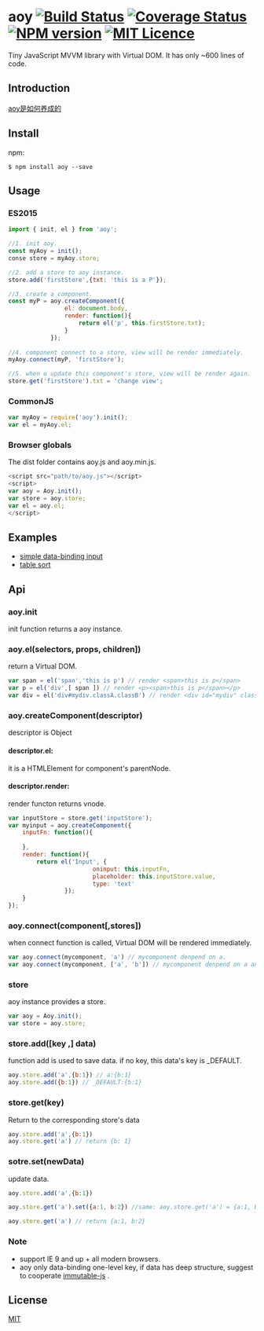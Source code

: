 # aoy [![Build Status](https://travis-ci.org/aooy/aoy.svg?branch=master)](https://travis-ci.org/aooy/aoy) [![Coverage Status](https://coveralls.io/repos/github/aooy/aoy/badge.svg?branch=master)](https://coveralls.io/github/aooy/aoy?branch=master) [![NPM version](https://badge.fury.io/js/npm.svg)](https://github.com/aooy/aoy) [![MIT Licence](https://badges.frapsoft.com/os/mit/mit.svg?v=103)](https://github.com/aooy/aoy)
Tiny JavaScript MVVM library with Virtual DOM. It has only ~600 lines of code.

## Introduction
[aoy是如何养成的](https://github.com/aooy/blog/issues/1)

## Install

npm:

    $ npm install aoy --save

## Usage

### ES2015
```js
import { init, el } from 'aoy';

//1. init aoy.
const myAoy = init();
conse store = myAoy.store;

//2. add a store to aoy instance.
store.add('firstStore',{txt: 'this is a P'});

//3. create a component.
const myP = aoy.createComponent({
                el: document.body,
                render: function(){
                    return el('p', this.firstStore.txt);
                }
            });
            
//4. component connect to a store, view will be render immediately.
myAoy.connect(myP, 'firstStore');

//5. when u update this component's store, view will be render again.
store.get('firstStore').txt = 'change view';
```
### CommonJS
```js
var myAoy = require('aoy').init();
var el = myAoy.el;
```
### Browser globals
The dist folder contains aoy.js and aoy.min.js.
```js
<script src="path/to/aoy.js"></script>
<script>
var aoy = Aoy.init();
var store = aoy.store;
var el = aoy.el;
</script>
```
## Examples

* [simple data-binding input](https://aooy.github.io/aoy/input)
* [table sort](https://aooy.github.io/aoy/tableSort)

## Api

### aoy.init
init function returns a aoy instance.

### aoy.el(selectors, props, children])
return a Virtual DOM.
```js
var span = el('span','this is p') // render <span>this is p</span>
var p = el('div',[ span ]) // render <p><span>this is p</span></p>
var div = el('div#mydiv.classA.classB') // render <div id="mydiv" class="classA classB"></div>
```

### aoy.createComponent(descriptor)
descriptor is Object

#### descriptor.el:
it is a HTMLElement for component's parentNode.
    
#### descriptor.render:
render functon returns vnode.
    
```js
var inputStore = store.get('inputStore');
var myinput = aoy.createComponent({
	inputFn: function(){
		
	},
	render: function(){
		return el('Input', {
                        oninput: this.inputFn,
                        placeholder: this.inputStore.value,
                        type: 'text' 
				});
	}
});
```

### aoy.connect(component[,stores])
when connect function is called, Virtual DOM will be rendered immediately.
```js
var aoy.connect(mycomponent, 'a') // mycomponent denpend on a.
var aoy.connect(mycomponent, ['a', 'b']) // mycomponent denpend on a and b.
```

### store
aoy instance provides a store.
```js
var aoy = Aoy.init();
var store = aoy.store;
```

### store.add([key ,] data)
function add is used to save data.
if no key, this data's key is _DEFAULT.
```js
aoy.store.add('a',{b:1}) // a:{b:1}
aoy.store.add({b:1}) // _DEFAULT:{b:1}
```

### store.get(key) 
Return to the corresponding store's data
```js
aoy.store.add('a',{b:1})
aoy.store.get('a') // return {b: 1}
```

### sotre.set(newData)
update data.
```js
aoy.store.add('a',{b:1})

aoy.store.get('a').set({a:1, b:2}) //same: aoy.store.get('a') = {a:1, b:2}

aoy.store.get('a') // return {a:1, b:2}
```
### Note
* support IE 9 and up + all modern browsers.
* aoy only data-binding one-level key, if data has deep structure, suggest to cooperate [immutable-js](https://github.com/facebook/immutable-js/) .

## License
[MIT](https://github.com/pakastin/redom/blob/master/LICENSE)










